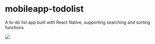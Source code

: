 # mobileapp-todolist
A to-do list app built with React Native, supporting searching and sorting functions

<img src="demo_app.gif" />
